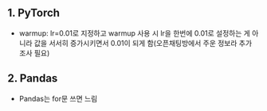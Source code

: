 ## 1. PyTorch
- warmup: lr=0.01로 지정하고 warmup 사용 시 lr을 한번에 0.01로 설정하는 게 아니라 값을 서서히 증가시키면서 0.01이 되게 함(오픈채팅방에서 주운 정보라 추가 조사 필요)

## 2. Pandas
- Pandas는 for문 쓰면 느림